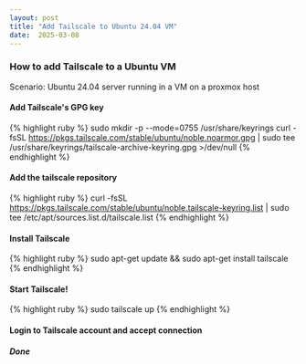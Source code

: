 ```yaml
---
layout: post
title: "Add Tailscale to Ubuntu 24.04 VM"
date:  2025-03-08
---
```


### How to add Tailscale to a Ubuntu VM

Scenario: Ubuntu 24.04 server running in a VM on a proxmox host

#### Add Tailscale's GPG key

{% highlight ruby %}
sudo mkdir -p --mode=0755 /usr/share/keyrings
curl -fsSL https://pkgs.tailscale.com/stable/ubuntu/noble.noarmor.gpg | sudo tee /usr/share/keyrings/tailscale-archive-keyring.gpg >/dev/null
{% endhighlight %}

#### Add the tailscale repository

{% highlight ruby %}
curl -fsSL https://pkgs.tailscale.com/stable/ubuntu/noble.tailscale-keyring.list | sudo tee /etc/apt/sources.list.d/tailscale.list
{% endhighlight %}

#### Install Tailscale

{% highlight ruby %}
sudo apt-get update && sudo apt-get install tailscale
{% endhighlight %}

#### Start Tailscale!

{% highlight ruby %}
sudo tailscale up
{% endhighlight %}

#### Login to Tailscale account and accept connection
##### Done